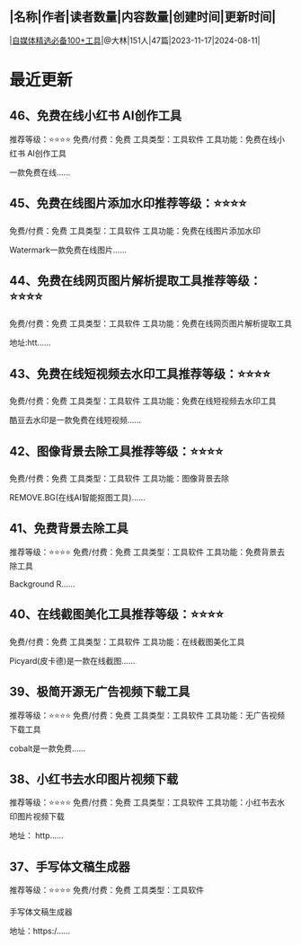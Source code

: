 |名称|作者|读者数量|内容数量|创建时间|更新时间|
---
|[自媒体精选必备100+工具](https://xiaobot.net/p/UsefulTool?refer=0b133df9-27dc-423b-8101-639049001c13)|@大林|151人|47篇|2023-11-17|2024-08-11|

# 最近更新
## 46、免费在线小红书 AI创作工具
推荐等级：⭐️⭐️⭐️⭐️
免费/付费：免费
工具类型：工具软件
工具功能：免费在线小红书 AI创作工具

一款免费在线......
## 45、免费在线图片添加水印推荐等级：⭐️⭐️⭐️⭐️
免费/付费：免费
工具类型：工具软件
工具功能：免费在线图片添加水印

Watermark一款免费在线图片......
## 44、免费在线网页图片解析提取工具推荐等级：⭐️⭐️⭐️⭐️
免费/付费：免费
工具类型：工具软件
工具功能：免费在线网页图片解析提取工具


地址:htt......
## 43、免费在线短视频去水印工具推荐等级：⭐️⭐️⭐️⭐️
免费/付费：免费
工具类型：工具软件
工具功能：免费在线短视频去水印工具

酷豆去水印是一款免费在线短视频......
## 42、图像背景去除工具推荐等级：⭐️⭐️⭐️⭐️
免费/付费：免费
工具类型：工具软件
工具功能：图像背景去除

REMOVE.BG(在线AI智能抠图工具)......
## 41、免费背景去除工具
推荐等级：⭐️⭐️⭐️⭐️
免费/付费：免费
工具类型：工具软件
工具功能：免费背景去除工具

Background R......
## 40、在线截图美化工具推荐等级：⭐️⭐️⭐️⭐️
免费/付费：免费
工具类型：工具软件
工具功能：在线截图美化工具

Picyard(皮卡德)是一款在线截图......
## 39、极简开源无广告视频下载工具
推荐等级：⭐️⭐️⭐️⭐️
免费/付费：免费
工具类型：工具软件
工具功能：无广告视频下载工具

cobalt是一款免费......
## 38、小红书去水印图片视频下载
推荐等级：⭐️⭐️⭐️⭐️
免费/付费：免费
工具类型：工具软件
工具功能：小红书去水印图片视频下载

地址： http......
## 37、手写体文稿生成器
推荐等级：⭐️⭐️⭐️⭐️
免费/付费：免费
工具类型：工具软件

手写体文稿生成器

地址：https:/......

